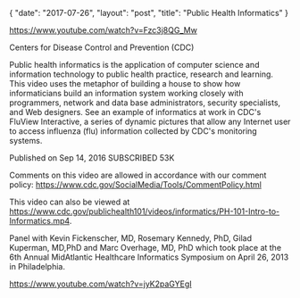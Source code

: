 {
   "date": "2017-07-26",
   "layout": "post",
   "title": "Public Health Informatics"
}

https://www.youtube.com/watch?v=Fzc3j8QG_Mw

Centers for Disease Control and Prevention (CDC)

Public health informatics is the application of computer science and information technology to public health practice, research and learning. This video uses the metaphor of building a house to show how informaticians build an information system working closely with programmers, network and data base administrators, security specialists, and Web designers. See an example of informatics at work in CDC's FluView Interactive, a series of dynamic pictures that allow any Internet user to access influenza (flu) information collected by CDC's monitoring systems.

Published on Sep 14, 2016
SUBSCRIBED 53K

Comments on this video are allowed in accordance with our comment policy: https://www.cdc.gov/SocialMedia/Tools/CommentPolicy.html

This video can also be viewed at 
https://www.cdc.gov/publichealth101/videos/informatics/PH-101-Intro-to-Informatics.mp4.

Panel with Kevin Fickenscher, MD, Rosemary Kennedy, PhD, Gilad Kuperman, MD,PhD and Marc Overhage, MD, PhD which took place at the 6th Annual MidAtlantic Healthcare Informatics Symposium on April 26, 2013 in Philadelphia.

https://www.youtube.com/watch?v=jyK2paGYEgI